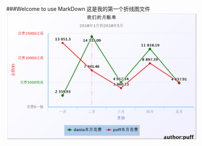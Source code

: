 ###Welcome to use MarkDown
这是我的第一个折线图文件
![image](https://github.com/puffing/highcharts01/blob/master/chart.png)